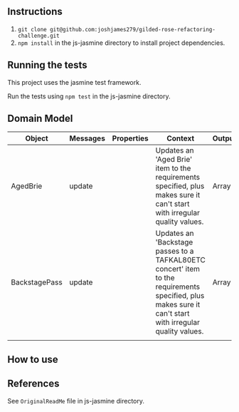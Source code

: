 ## Instructions
1. ``git clone git@github.com:joshjames279/gilded-rose-refactoring-challenge.git``
2. ``npm install`` in the js-jasmine directory to install project dependencies.

## Running the tests

This project uses the jasmine test framework.

Run the tests using ``npm test`` in the js-jasmine directory.

## Domain Model

| Object | Messages | Properties | Context | Output |
|------|------|------|------|------|
| AgedBrie | update | | Updates an 'Aged Brie' item to the requirements specified, plus makes sure it can't start with irregular quality values. | Array |
| BackstagePass | update | | Updates an 'Backstage passes to a TAFKAL80ETC concert' item to the requirements specified, plus makes sure it can't start with irregular quality values. | Array |
| | | | | |

## How to use

## References

See ```OriginalReadMe``` file in js-jasmine directory.